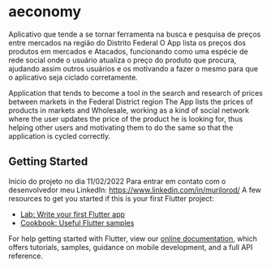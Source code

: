 # aeconomy

Aplicativo que tende a se tornar ferramenta na busca e pesquisa de preços entre mercados na região do Distrito Federal
O App lista os preços dos produtos em mercados e Atacados, funcionando como uma espécie de rede social onde o usuário atualiza o preço do produto que procura, ajudando assim outros usuários e os motivando a fazer o mesmo para que o aplicativo seja ciclado corretamente.

Application that tends to become a tool in the search and research of prices between markets in the Federal District region
The App lists the prices of products in markets and Wholesale, working as a kind of social network where the user updates the price of the product he is looking for, thus helping other users and motivating them to do the same so that the application is cycled correctly. 

## Getting Started

Início do projeto no dia 11/02/2022
Para entrar em contato com o desenvolvedor meu LinkedIn: https://www.linkedin.com/in/murilorod/
A few resources to get you started if this is your first Flutter project:

- [Lab: Write your first Flutter app](https://flutter.dev/docs/get-started/codelab)
- [Cookbook: Useful Flutter samples](https://flutter.dev/docs/cookbook)

For help getting started with Flutter, view our
[online documentation](https://flutter.dev/docs), which offers tutorials,
samples, guidance on mobile development, and a full API reference.
